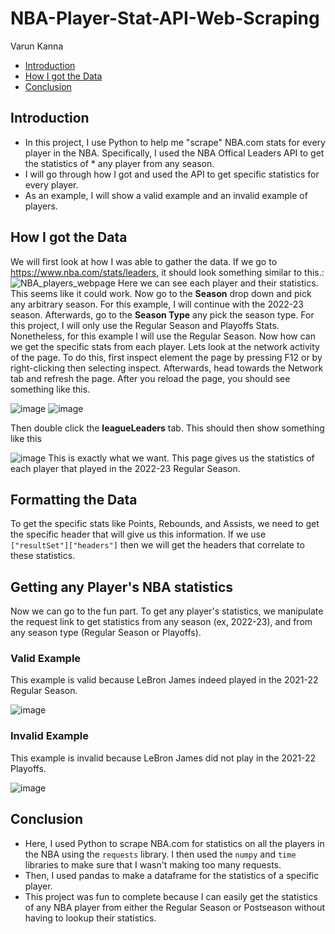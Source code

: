 # NBA-Player-Stat-API-Web-Scraping
Varun Kanna

* [Introduction](#Introduction)
* [How I got the Data](#how-i-got-the-data)
* [Conclusion](#Conclusion)


## Introduction
* In this project, I use Python to help me "scrape" NBA.com stats for every player in the NBA. Specifically, I used the NBA Offical Leaders API to get the statistics of * any player from any season. 
* I will go through how I got and used the API to get specific statistics for every player.
* As an example, I will show a valid example and an invalid example of players. 

## How I got the Data
We will first look at how I was able to gather the data. If we go to https://www.nba.com/stats/leaders, it should look something similar to this.:
![NBA_players_webpage](https://user-images.githubusercontent.com/73306137/236642078-4f6a69d9-be15-4305-870d-9e1a7c87e3e0.png)
Here we can see each player and their statistics. This seems like it could work. Now go to the **Season** drop down and pick any arbitrary season. For this example, I will continue with the 2022-23 season. Afterwards, go to the **Season Type** any pick the season type. For this project, I will only use the Regular Season and Playoffs Stats. Nonetheless, for this example I will use the Regular Season. Now how can we get the specific stats from each player. Lets look at the network activity of the page. To do this, first inspect element the page by pressing F12 or by right-clicking then selecting inspect. Afterwards, head towards the Network tab and refresh the page. After you reload the page, you should see something like this. 

![image](https://user-images.githubusercontent.com/73306137/236642398-4a6c31d4-a5f2-4c2e-885e-c226d1adc764.png)
![image](https://user-images.githubusercontent.com/73306137/236642462-a8714894-caa0-447d-882a-c14511db8b8e.png)

Then double click the **leagueLeaders** tab. This should then show something like this

![image](https://user-images.githubusercontent.com/73306137/236642473-c5549df8-1769-459d-a195-95b9ba784698.png)
This is exactly what we want. This page gives us the statistics of each player that played in the 2022-23 Regular Season. 

## Formatting the Data
To get the specific stats like Points, Rebounds, and Assists, we need to get the specific header that will give us this information. If we use `["resultSet"]["headers"]` then we will get the headers that correlate to these statistics.

## Getting any Player's NBA statistics
Now we can go to the fun part. To get any player's statistics, we manipulate the request link to get statistics from any season (ex, 2022-23), and from any season type (Regular Season or Playoffs).

### Valid Example
This example is valid because LeBron James indeed played in the 2021-22 Regular Season.

![image](https://user-images.githubusercontent.com/73306137/236642819-e78cf6f1-cf47-432b-ab04-21e83d4bbf82.png)

### Invalid Example
This example is invalid because LeBron James did not play in the 2021-22 Playoffs.

![image](https://user-images.githubusercontent.com/73306137/236642830-7ec21cfd-18de-4206-be0d-b78ff56f3c15.png)


## Conclusion
* Here, I used Python to scrape NBA.com for statistics on all the players in the NBA using the `requests` library. I then used the `numpy` and `time` libraries to make sure that I wasn't making too many requests. 
* Then, I used pandas to make a dataframe for the statistics of a specific player. 
* This project was fun to complete because I can easily get the statistics of any NBA player from either the Regular Season or Postseason without having to lookup their statistics.

